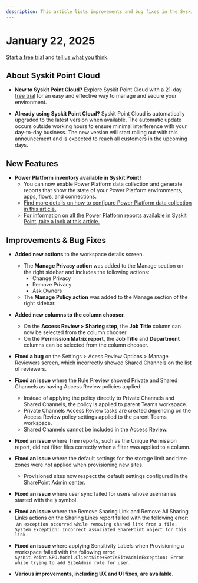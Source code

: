 ```yaml
---
description: This article lists improvements and bug fixes in the Syskit Point Cloud version 2025.1.77.35
---
```


# January 22, 2025

[Start a free trial](https://www.syskit.com/products/point/free-trial/) and [tell us what you think](https://www.syskit.com/company/contact-us/).

## About Syskit Point Cloud

* **New to Syskit Point Cloud?** Explore Syskit Point Cloud with a 21-day [free trial](https://www.syskit.com/products/point/free-trial/) for an easy and effective way to manage and secure your environment.

* **Already using Syskit Point Cloud?** Syskit Point Cloud is automatically upgraded to the latest version when available. The automatic update occurs outside working hours to ensure minimal interference with your day-to-day business. The new version will start rolling out with this announcement and is expected to reach all customers in the upcoming days.

## New Features

* **Power Platform inventory available in Syskit Point!**
    * You can now enable Power Platform data collection and generate reports that show the state of your Power Platform environments, apps, flows, and connections.
    * [Find more details on how to configure Power Platform data collection in this article.](../../power-platform/power-platform.md)
    * [For information on all the Power Platform reports available in Syskit Point, take a look at this article.](../../power-platform/power-platform-reports/README.md)

## Improvements & Bug Fixes

* **Added new actions** to the workspace details screen.
    * The **Manage Privacy action** was added to the Manage section on the right sidebar and includes the following actions:
        * Change Privacy 
        * Remove Privacy
        * Ask Owners
    * The **Manage Policy action** was added to the Manage section of the right sidebar. 

* **Added new columns to the column chooser.**
    * On the **Access Review > Sharing step**, the **Job Title** column can now be selected from the column chooser.
    * On the **Permission Matrix report**, the **Job Title** and **Department** columns can be selected from the column chooser. 

* **Fixed a bug** on the Settings > Acess Review Options > Manage Reviewers screen, which incorrectly showed Shared Channels on the list of reviewers. 

* **Fixed an issue** where the Rule Preview showed Private and Shared Channels as having Access Review policies applied.
    * Instead of applying the policy directly to Private Channels and Shared Channels, the policy is applied to parent Teams workspace. 
    * Private Channels Access Review tasks are created depending on the Access Review policy settings applied to the parent Teams workspace.
    * Shared Channels cannot be included in the Access Review.

* **Fixed an issue** where Tree reports, such as the Unique Permission report, did not filter files correctly when a filter was applied to a column. 

* **Fixed an issue** where the default settings for the storage limit and time zones were not applied when provisioning new sites. 
    * Provisioned sites now respect the default settings configured in the SharePoint Admin center. 

* **Fixed an issue** where user sync failed for users whose usernames started with the `$` symbol.

* **Fixed an issue** where the Remove Sharing Link and Remove All Sharing Links actions on the Sharing Links report failed with the following error:  `An exception occurred while removing shared link from a file. 
System.Exception: Incorrect associated SharePoint object for this link.`

* **Fixed an issue** where applying Sensitivity Labels when Provisioning a workspace failed with the following error: `SysKit.Point.SPO.Model.ClientSite+SetIsSiteAdminException: Error while trying to add SiteAdmin role for user.`

* **Various improvements, including UX and UI fixes, are available**.